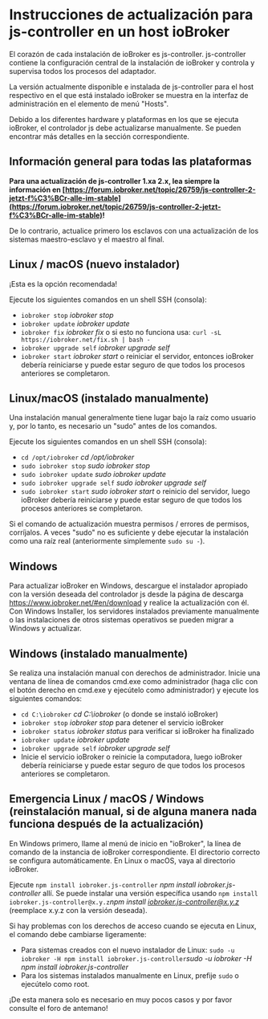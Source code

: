# Instrucciones de actualización para js-controller en un host ioBroker

El corazón de cada instalación de ioBroker es js-controller. js-controller contiene la configuración central de la instalación de ioBroker y controla y supervisa todos los procesos del adaptador.

La versión actualmente disponible e instalada de js-controller para el host respectivo en el que está instalado ioBroker se muestra en la interfaz de administración en el elemento de menú "Hosts".

Debido a los diferentes hardware y plataformas en los que se ejecuta ioBroker, el controlador js debe actualizarse manualmente. Se pueden encontrar más detalles en la sección correspondiente.

## Información general para todas las plataformas

**Para una actualización de js-controller 1.xa 2.x, lea siempre la información en [https://forum.iobroker.net/topic/26759/js-controller-2-jetzt-f%C3%BCr-alle-im-stable](https://forum.iobroker.net/topic/26759/js-controller-2-jetzt-f%C3%BCr-alle-im-stable)!**

De lo contrario, actualice primero los esclavos con una actualización de los sistemas maestro-esclavo y el maestro al final.

## Linux / macOS (nuevo instalador)
¡Esta es la opción recomendada!

Ejecute los siguientes comandos en un shell SSH (consola):
* `iobroker stop` *iobroker stop*
* `iobroker update` *iobroker update*
* `iobroker fix` *iobroker fix* o si esto no funciona usa: `curl -sL https://iobroker.net/fix.sh | bash -`
* `iobroker upgrade self` *iobroker upgrade self*
* `iobroker start` *iobroker start* o reiniciar el servidor, entonces ioBroker debería reiniciarse y puede estar seguro de que todos los procesos anteriores se completaron.
<!-- copy
iobroker stop
iobroker update
iobroker fix
iobroker upgrade self
iobroker start
-->

## Linux/macOS (instalado manualmente)

Una instalación manual generalmente tiene lugar bajo la raíz como usuario y, por lo tanto, es necesario un "sudo" antes de los comandos.

Ejecute los siguientes comandos en un shell SSH (consola):
* `cd /opt/iobroker` *cd /opt/iobroker*
* `sudo iobroker stop` *sudo iobroker stop*
* `sudo iobroker update` *sudo iobroker update*
* `sudo iobroker upgrade self` *sudo iobroker upgrade self*
* `sudo iobroker start` *sudo iobroker start* o reinicio del servidor, luego ioBroker debería reiniciarse y puede estar seguro de que todos los procesos anteriores se completaron.
<!-- copy
cd /opt/iobroker
sudo iobroker stop
sudo iobroker upgrade
sudo iobroker upgrade self
sudo iobroker start
-->

Si el comando de actualización muestra permisos / errores de permisos, corríjalos. A veces "sudo" no es suficiente y debe ejecutar la instalación como una raíz real (anteriormente simplemente `sudo su -`).

## Windows

Para actualizar ioBroker en Windows, descargue el instalador apropiado con la versión deseada del controlador js desde la página de descarga https://www.iobroker.net/#en/download y realice la actualización con él. Con Windows Installer, los servidores instalados previamente manualmente o las instalaciones de otros sistemas operativos se pueden migrar a Windows y actualizar.

## Windows (instalado manualmente)

Se realiza una instalación manual con derechos de administrador. Inicie una ventana de línea de comandos cmd.exe como administrador (haga clic con el botón derecho en cmd.exe y ejecútelo como administrador) y ejecute los siguientes comandos:

* `cd C:\iobroker` *cd C:\iobroker* (o donde se instaló ioBroker)
* `iobroker stop` *iobroker stop* para detener el servicio ioBroker
* `iobroker status` *iobroker status* para verificar si ioBroker ha finalizado
* `iobroker update` *iobroker update*
* `iobroker upgrade self` *iobroker upgrade self*
* Inicie el servicio ioBroker o reinicie la computadora, luego ioBroker debería reiniciarse y puede estar seguro de que todos los procesos anteriores se completaron.
<!-- copy
cd C:\iobroker
iobroker stop
iobroker status
iobroker update
iobroker upgrade self
-->

## Emergencia Linux / macOS / Windows (reinstalación manual, si de alguna manera nada funciona después de la actualización)

En Windows primero, llame al menú de inicio en "ioBroker", la línea de comando de la instancia de ioBroker correspondiente. El directorio correcto se configura automáticamente. En Linux o macOS, vaya al directorio ioBroker.

Ejecute `npm install iobroker.js-controller` *npm install iobroker.js-controller* allí. Se puede instalar una versión específica usando `npm install iobroker.js-controller@x.y.z`*npm install iobroker.js-controller@x.y.z* (reemplace x.y.z con la versión deseada).

Si hay problemas con los derechos de acceso cuando se ejecuta en Linux, el comando debe cambiarse ligeramente:

* Para sistemas creados con el nuevo instalador de Linux: `sudo -u iobroker -H npm install iobroker.js-controller`*sudo -u iobroker -H npm install iobroker.js-controller*
* Para los sistemas instalados manualmente en Linux, prefije `sudo` o ejecútelo como root.

¡De esta manera solo es necesario en muy pocos casos y por favor consulte el foro de antemano!
